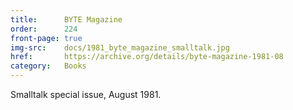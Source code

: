 ```yaml
---
title:      BYTE Magazine
order:      224
front-page: true
img-src:    docs/1981_byte_magazine_smalltalk.jpg
href:       https://archive.org/details/byte-magazine-1981-08
category:   Books
---
```

Smalltalk special issue, August 1981.
